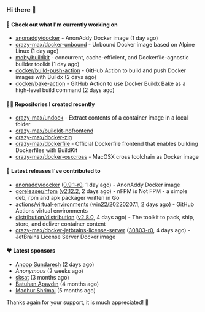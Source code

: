 ### Hi there 👋

#### 👷 Check out what I'm currently working on

- [anonaddy/docker](https://github.com/anonaddy/docker) - AnonAddy Docker image (1 day ago)
- [crazy-max/docker-unbound](https://github.com/crazy-max/docker-unbound) - Unbound Docker image based on Alpine Linux (1 day ago)
- [moby/buildkit](https://github.com/moby/buildkit) - concurrent, cache-efficient, and Dockerfile-agnostic builder toolkit (1 day ago)
- [docker/build-push-action](https://github.com/docker/build-push-action) - GitHub Action to build and push Docker images with Buildx (2 days ago)
- [docker/bake-action](https://github.com/docker/bake-action) - GitHub Action to use Docker Buildx Bake as a high-level build command (2 days ago)

#### 👨‍💻 Repositories I created recently

- [crazy-max/undock](https://github.com/crazy-max/undock) - Extract contents of a container image in a local folder
- [crazy-max/buildkit-nofrontend](https://github.com/crazy-max/buildkit-nofrontend)
- [crazy-max/docker-zig](https://github.com/crazy-max/docker-zig)
- [crazy-max/dockerfile](https://github.com/crazy-max/dockerfile) - Official Dockerfile frontend that enables building Dockerfiles with BuildKit
- [crazy-max/docker-osxcross](https://github.com/crazy-max/docker-osxcross) - MacOSX cross toolchain as Docker image

#### 🚀 Latest releases I've contributed to

- [anonaddy/docker](https://github.com/anonaddy/docker) ([0.9.1-r0](https://github.com/anonaddy/docker/releases/tag/0.9.1-r0), 1 day ago) - AnonAddy Docker image
- [goreleaser/nfpm](https://github.com/goreleaser/nfpm) ([v2.12.2](https://github.com/goreleaser/nfpm/releases/tag/v2.12.2), 2 days ago) - nFPM is Not FPM - a simple deb, rpm and apk packager written in Go
- [actions/virtual-environments](https://github.com/actions/virtual-environments) ([win22/20220207.1](https://github.com/actions/virtual-environments/releases/tag/win22%2F20220207.1), 2 days ago) - GitHub Actions virtual environments
- [distribution/distribution](https://github.com/distribution/distribution) ([v2.8.0](https://github.com/distribution/distribution/releases/tag/v2.8.0), 4 days ago) - The toolkit to pack, ship, store, and deliver container content
- [crazy-max/docker-jetbrains-license-server](https://github.com/crazy-max/docker-jetbrains-license-server) ([30803-r0](https://github.com/crazy-max/docker-jetbrains-license-server/releases/tag/30803-r0), 4 days ago) - JetBrains License Server Docker image

#### ❤️ Latest sponsors
- [Anoop Sundaresh](https://github.com/theryecatcher) (2 days ago)
- _Anonymous_ (2 weeks ago)
- [sksat](https://github.com/sksat) (3 months ago)
- [Batuhan Apaydın](https://github.com/developer-guy) (4 months ago)
- [Madhur Shrimal](https://github.com/shrimalmadhur) (5 months ago)

Thanks again for your support, it is much appreciated! 🙏
